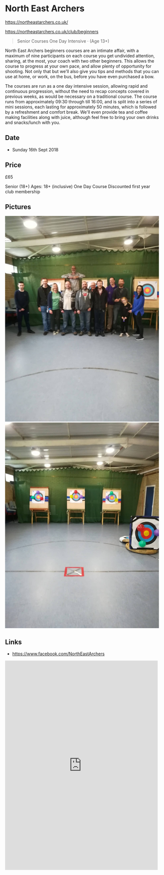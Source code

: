 # North East Archers

https://northeastarchers.co.uk/

https://northeastarchers.co.uk/club/beginners

> Senior Courses One Day Intensive · (Age 13+)

North East Archers beginners courses are an intimate affair, with a maximum of nine participants on each course you get undivided attention, sharing, at the most, your coach with two other beginners. This allows the course to progress at your own pace, and allow plenty of opportunity for shooting. Not only that but we'll also give you tips and methods that you can use at home, or work, on the bus, before you have even purchased a bow.

The courses are run as a one day intensive session, allowing rapid and continuous progression, without the need to recap concepts covered in previous weeks, as would be necessary on a traditional course. The course runs from approximately 09:30 through till 16:00, and is split into a series of mini sessions, each lasting for approximately 50 minutes, which is followed by a refreshment and comfort break. We'll even provide tea and coffee making facilities along with juice, although feel free to bring your own drinks and snacks/lunch with you.

## Date

- Sunday 16th Sept 2018

## Price

£65

Senior (18+)
Ages: 18+ (inclusive)
One Day Course
Discounted first year club membership

## Pictures

![Archery](images/archery1.jpg "Archery")
![Archery](images/archery2.jpg "Archery")

## Links

- https://www.facebook.com/NorthEastArchers

<iframe src="https://www.facebook.com/plugins/post.php?href=https%3A%2F%2Fwww.facebook.com%2FNorthEastArchers%2Fposts%2Fpfbid0zn9B4ouvH8FUG2gup2fmXXuTAK4SdJuanEfQdK56KtsHsHNY27iMJgJz15be7k8il&show_text=true&width=500" width="500" height="684" style="border:none;overflow:hidden" scrolling="no" frameborder="0" allowfullscreen="true" allow="autoplay; clipboard-write; encrypted-media; picture-in-picture; web-share"></iframe>
